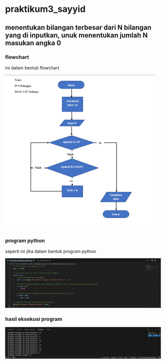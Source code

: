 # praktikum3_sayyid
## menentukan bilangan terbesar dari N bilangan yang di inputkan, unuk menentukan jumlah N masukan angka 0

### flowchart
ini dalam bentuk flowchart <p>
![gambar 1](screenshot/ss1.png)

### program python
seperti ini jika dalam bentuk program python <p>
![gambar 2](screenshot/ss2.png)

### hasil eksekusi program
![gambar 3](screenshot/ss3.png)
